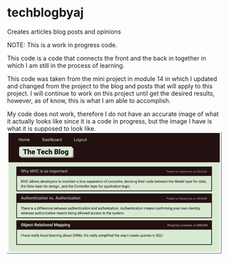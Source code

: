 # techblogbyaj
Creates articles blog posts and opinions

NOTE:  This is a work in progress code.

This code is a code that connects the front and the back in together in which I am still in the process of learning.  

This code was taken from the mini project in module 14 in which I updated  and changed from the project to the blog and posts that will apply to this project.  I will continue to work on this project until get the desired results, however, as of know, this is what I am able to accomplish.








My code does not work, therefore I do not have an accurate image of what it actually looks like since it is a code in progress, but the image I have is what it is supposed to look like.  
![Alt text](image.png)